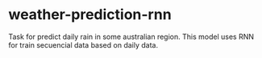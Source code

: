 # weather-prediction-rnn
Task for predict daily rain in some australian region. This model uses RNN for train secuencial data based on daily data.
